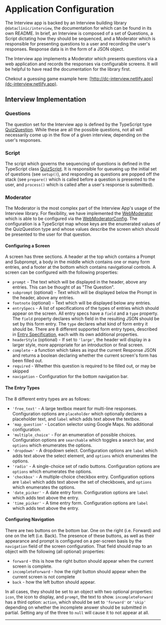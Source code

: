 # Application Configuration

The Interview app is backed by an Interview building library `@dataclinic/interview`, the documentation for which can be found in its own README. In brief, an Interview is composed of a set of Questions, a Script dictating how they should be sequenced, and a Moderator which is responsible for presenting questions to a user and recording the user's responses. Response data is in the form of a JSON object.

The Interview app implements a Moderator which presents questions via a web application and records the responses via configurable screens. It will be helpful to have read the documentation for the library first.

Chekout a guessing game example here: [http://dc-interview.netlify.app](dc-interview.netlify.app).

## Interview Implementation

### Questions

The question set for the Interview app is defined by the TypeScript type [QuizQuestion](https://github.com/tsdataclinic/interview-web/blob/master/packages/frontend/src/Interview/QuizQuestion.ts). While these are all the possible questions, not all will necessarily come up in the flow of a given interview, depending on the user's responses.

### Script

The script which governs the sequencing of questions is defined in the TypeScript class [QuizScript](https://github.com/tsdataclinic/interview-web/blob/master/packages/frontend/src/Interview/QuizScript.ts). It is responsible for queueing up the initial set of questions (see `setup()`), and responding as questions are popped off the stack (see `prepare()` which is called before a question is presented to the user, and `process()` which is called after a user's response is submitted).

### Moderator

The Moderator is the most complex part of the Interview App's usage of the Interview library. For flexibility, we have implemented the [WebModerator](https://github.com/tsdataclinic/interview-web/blob/master/packages/frontend/src/Interview/WebModerator.ts) which is able to be configured via the [WebModeratorConfig](https://github.com/tsdataclinic/interview-web/blob/master/packages/frontend/src/Interview/WebModeratorConfig.tsx). The configuration is a TypeScript map whose keys are the enumerated values of the QuizQuestion type and whose values describe the screen which should be presented to the user for that question.

#### Configuring a Screen

A screen has three sections. A header at the top which contains a Prompt and Subprompt, a body in the middle which contains one or many form entries, and a footer at the bottom which contains navigational controls. A screen can be configured with the following properties:

-   `prompt` - The text which will be displayed in the header, above any entries. This can be thought of as "The Question".
-   `subprompt` (optional) - Text which will be displayed below the Prompt in the header, above any entries.
-   `footnote` (optional) - Text which will be displayed below any entries.
-   `entrySpecs` - A list of specifications of the types of entries which should appear on the screen. All entry specs have a `field` and a `type` property. The `field` property declares which field in the resulting JSON should be set by this form entry. The `type` declares what kind of form entry it should be. There are 8 different supported form entry types, described in [Entry Specification](https://github.com/tsdataclinic/interview-web/blob/master/packages/frontend/src/Interview/EntrySpecification.ts), each with its own additional properties.
-   `headerStyle` (optional) - If set to `'large'`, the header will display in a larger style, more appropriate for an introduction or final screen.
-   `complete` - a function which takes as input the current Response JSON and returns a boolean declaring whether the current screen's form has been filled out.
-   `required` - Whether this question is required to be filled out, or may be skipped
-   `navigation` - Configuration for the bottom navigation bar.

#### The Entry Types

The 8 different entry types are as follows:

-   `'free_text'` - A large textbox meant for multi-line responses. Configuration options are `placeholder` which optionally declares a placeholder text, and `label` which adds text above the textbox.
-   `'map_question'` - Location selector using Google Maps. No additional configuration.
-   `'multiple_choice'` - For an enumeration of possible choices. Configuration options are `searchable` which toggles a search bar, and `options` which enumerates the options.
-   `'dropdown'` - A dropdown select. Configuration options are `label` which adds text above the select element, and `options` which enumerates the options.
-   `'radio'` - A single-choice set of radio buttons. Configuration options are `options` which enumerates the options.
-   `'checkbox'` - A multiple-choice checkbox entry. Configuration options are `label` which adds text above the set of checkboxes, and `options` which enumerates the options.
-   `'date_picker'` - A date entry form. Configuration options are `label` which adds text above the entry.
-   `'time_picker'` - A time entry form. Configuration options are `label` which adds text above the entry.

#### Configuring Navigation

There are two buttons on the bottom bar. One on the right (i.e. Forward) and one on the left (i.e. Back). The presence of these buttons, as well as their appearance and prompt is configured on a per-screen basis by the `navigation` field of the screen configuration. That field should map to an object with the following (all optional) properties:

-   `forward` - this is how the right button should appear when the current screen is complete.
-   `incompleteForward` - how the right button should appear when the current screen is not complete
-   `back` - how the left button should appear.

In all cases, they should be set to an object with two optional properties: `icon`, the icon to display, and `prompt`, the text to show. `incompleteForward` has a third option: `action`, which should be set to `'forward'` or `'skip'` depending on whether the incomplete answer should be submitted in partial. Setting any of the three to `null` will cause it to not appear at all.

---
